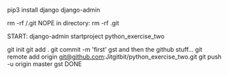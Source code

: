 pip3 install django
django-admin

rm -rf <python-exercise-two>/.git   NOPE   in directory:   rm -rf .git

START:
django-admin startproject python_exercise_two

git init
git add .
git commit -m 'first'
gst
and then the github stuff...
git remote add origin git@github.com:Jitgitbit/python_exercise_two.git
git push -u origin master
gst
DONE

